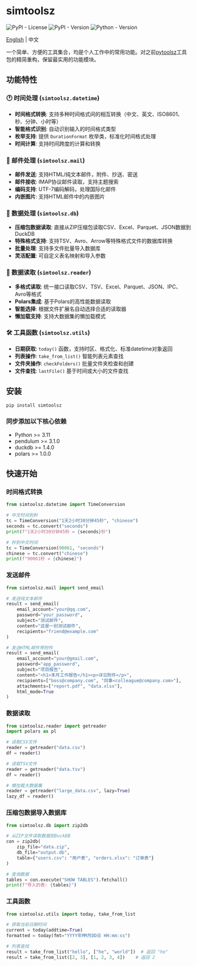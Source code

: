 # simtoolsz

<img alt="PyPI - License" src="https://img.shields.io/pypi/l/simtoolsz">
<img alt="PyPI - Version" src="https://img.shields.io/pypi/v/simtoolsz">
<img alt="Python - Version" src="https://img.shields.io/pypi/pyversions/simtoolsz">

[English](README_EN.md) | 中文

一个简单、方便的工具集合，均是个人工作中的常用功能。对之前[pytoolsz](https://github.com/SidneyLYZhang/pytoolsz)工具包的精简重构，保留最实用的功能模块。

## 功能特性

### 🕐 时间处理 (`simtoolsz.datetime`)
- **时间格式转换**: 支持多种时间格式间的相互转换（中文、英文、ISO8601、秒、分钟、小时等）
- **智能格式识别**: 自动识别输入的时间格式类型
- **枚举支持**: 提供 `DurationFormat` 枚举类，标准化时间格式处理
- **时间计算**: 支持时间跨度的计算和转换

### 📧 邮件处理 (`simtoolsz.mail`)
- **邮件发送**: 支持HTML/纯文本邮件，附件、抄送、密送
- **邮件接收**: IMAP协议邮件读取，支持主题搜索
- **编码支持**: UTF-7编码解码，处理国际化邮件
- **内嵌图片**: 支持HTML邮件中的内嵌图片

### 💾 数据处理 (`simtoolsz.db`)
- **压缩包数据读取**: 直接从ZIP压缩包读取CSV、Excel、Parquet、JSON数据到DuckDB
- **特殊格式支持**: 支持TSV、Avro、Arrow等特殊格式文件的数据库转换
- **批量处理**: 支持多文件批量导入数据库
- **灵活配置**: 可自定义表名映射和导入参数

### 📖 数据读取 (`simtoolsz.reader`)
- **多格式读取**: 统一接口读取CSV、TSV、Excel、Parquet、JSON、IPC、Avro等格式
- **Polars集成**: 基于Polars的高性能数据读取
- **智能选择**: 根据文件扩展名自动选择合适的读取器
- **懒加载支持**: 支持大数据集的懒加载模式

### 🛠️ 工具函数 (`simtoolsz.utils`)
- **日期获取**: `today()` 函数，支持时区、格式化、标准datetime对象返回
- **列表操作**: `take_from_list()` 智能列表元素查找
- **文件夹操作**: `checkFolders()` 批量文件夹检查和创建
- **文件查找**: `lastFile()` 基于时间或大小的文件查找

## 安装

```bash
pip install simtoolsz
```

### 同步添加以下核心依赖

- Python >= 3.11
- pendulum >= 3.1.0
- duckdb >= 1.4.0
- polars >= 1.0.0

## 快速开始

### 时间格式转换
```python
from simtoolsz.datetime import TimeConversion

# 中文时间到秒
tc = TimeConversion("1天2小时30分钟45秒", "chinese")
seconds = tc.convert("seconds")
print(f"1天2小时30分钟45秒 = {seconds}秒")

# 秒到中文时间
tc = TimeConversion(90061, "seconds")
chinese = tc.convert("chinese")
print(f"90061秒 = {chinese}")
```

### 发送邮件
```python
from simtoolsz.mail import send_email

# 发送纯文本邮件
result = send_email(
    email_account="your@qq.com",
    password="your_password",
    subject="测试邮件",
    content="这是一封测试邮件",
    recipients="friend@example.com"
)

# 发送HTML邮件带附件
result = send_email(
    email_account="your@gmail.com",
    password="app_password",
    subject="项目报告",
    content="<h1>本月工作报告</h1><p>详见附件</p>",
    recipients=["boss@company.com", "同事<colleague@company.com>"],
    attachments=["report.pdf", "data.xlsx"],
    html_mode=True
)
```

### 数据读取
```python
from simtoolsz.reader import getreader
import polars as pl

# 读取CSV文件
reader = getreader("data.csv")
df = reader()

# 读取TSV文件
reader = getreader("data.tsv")
df = reader()

# 懒加载大数据集
reader = getreader("large_data.csv", lazy=True)
lazy_df = reader()
```

### 压缩包数据导入数据库
```python
from simtoolsz.db import zip2db

# 从ZIP文件读取数据到DuckDB
con = zip2db(
    zip_file="data.zip",
    db_file="output.db",
    table={"users.csv": "用户表", "orders.xlsx": "订单表"}
)

# 查询数据
tables = con.execute("SHOW TABLES").fetchall()
print(f"导入的表: {tables}")
```

### 工具函数
```python
from simtoolsz.utils import today, take_from_list

# 获取当前日期时间
current = today(addtime=True)
formatted = today(fmt="YYYY年MM月DD日 HH:mm:ss")

# 列表查找
result = take_from_list("hello", ["he", "world"])  # 返回 "he"
result = take_from_list([2, 3], [1, 2, 3, 4])    # 返回 2
```
